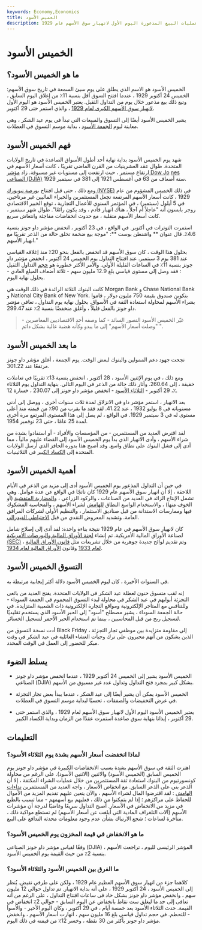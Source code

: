 ```yaml
---
keywords: Economy,Economics
title: الخميس الأسود
description: يشير الخميس الأسود إلى الخميس 24 أكتوبر / تشرين الأول 1929 ، عندما أشعلت عمليات البيع المذعورة اليوم الأول لانهيار سوق الأسهم عام 1929.
---
```


# الخميس الأسود
## ما هو الخميس الأسود؟

الخميس الأسود هو الاسم الذي يطلق على يوم سيئ السمعة في تاريخ سوق الأسهم: الخميس 24 أكتوبر 1929 ، عندما افتتح السوق أقل بنسبة 11٪ من إغلاق اليوم السابق ، وتبع ذلك بيع مذعور خلال يوم من التداول الثقيل. يعتبر الخميس الأسود هو اليوم الأول [لانهيار سوق الأسهم الكبرى لعام 1929](/stock-market-crash-1929) ، والذي استمر حتى 29 أكتوبر.

يشير الخميس الأسود أيضًا إلى التسوق والمبيعات التي تبدأ في يوم عيد الشكر ، وهي معاينة ليوم [الجمعة الأسود](/blackfriday) ، بداية موسم التسوق في العطلات.

## فهم الخميس الأسود

شهد يوم الخميس الأسود بداية نهاية أحد أطول الأسواق الصاعدة في تاريخ الولايات المتحدة. طوال عقد العشرينيات من القرن الماضي تقريبًا ، كانت أسعار الأسهم في ارتفاع مستمر ، حيث ارتفعت إلى مستويات غير مسبوقة. زاد [مؤشر Dow Jo](/djia) [nes الصناعي (DJIA)](/djia) ستة أضعاف من 63 في أغسطس 1921 إلى 381 في سبتمبر 1929.

ومع ذلك ، حتى قبل افتتاح [بورصة نيويورك (NYSE)](/nyse) في ذلك الخميس المشؤوم من عام 1929 ، كانت أسعار الأسهم المرتفعة تجعل المستثمرين والخبراء الماليين غير مرتاحين. في 5 أيلول (سبتمبر) ، في المؤتمر السنوي للأعمال التجارية ، توقع الخبير الاقتصادي روجر بابسون أنه "عاجلاً أم آجلاً ، هناك انهيار قادم ، وقد يكون رائعًا". طوال شهر سبتمبر ، كانت أسعار الأسهم متقلبة ، مع حدوث انخفاضات مفاجئة وانتعاش سريع.

استمرت التوترات في أكتوبر. في الواقع ، في 23 أكتوبر ، انخفض مؤشر داو جونز بنسبة 4.6٪. قال عنوان ** واشنطن بوست **: "موجة بيع ضخمة تخلق حالة من الذعر تقريبًا مع انهيار الأسهم."

بحلول هذا الوقت ، كان سوق الأسهم قد انخفض بالفعل بنحو 20٪ منذ إغلاقه القياسي عند 381 يوم 3 سبتمبر. عند افتتاح التداول يوم الخميس 24 أكتوبر ، انخفض مؤشر داو جونز بنسبة 11٪ في الساعات القليلة الأولى. والأمر الأكثر خطورة هو [حجم](/volume) التداول الثقيل : فقد وصل إلى مستوى قياسي بلغ 12.9 مليون سهم - ثلاثة أضعاف المبلغ العادي - بحلول نهاية اليوم.

كانت البنوك الثلاثة الرائدة في ذلك الوقت هي Morgan Bank و Chase National Bank و National City Bank of New York. بتكوين صندوق بقيمة 750 مليون دولار ، قاموا بشراء الأسهم لمحاولة استعادة الثقة في الأسواق. بحلول نهاية يوم التداول ، تعافى مؤشر داو جونز بالفعل قليلاً ، وأغلق منخفضًا بنسبة 2٪ عند 299.47.

> غيّر الخميس الأسود التصور السائد - كما وصفه أحد الاقتصاديين المعاصرين - "وصلت أسعار الأسهم" إلى ما يبدو وكأنه هضبة عالية بشكل دائم ".

>

>

>

>

## ما بعد الخميس الأسود

نجحت جهود دعم الممولين والبنوك لبعض الوقت. يوم الجمعة ، أغلق مؤشر داو جونز مرتفعًا عند 301.22.

ومع ذلك ، في يوم الإثنين الأسود ، 28 أكتوبر ، انخفض بنسبة 13٪ تقريبًا في تعاملات خفيفة ، إلى 260.64. وأثار ذلك حالة من الذعر في اليوم التالي. بنهاية التداول يوم الثلاثاء ، 29 أكتوبر - [الثلاثاء الأسود](/blacktuesday) - انخفض مؤشر داو جونز إلى 230.07 ، خسارة 12٪.

بعد الانهيار ، استمر مؤشر داو في الانزلاق لمدة ثلاث سنوات أخرى ، ووصل إلى أدنى مستوياته في 8 يوليو 1932 ، عند 41.22. لقد فقد ما يقرب من 90٪ من قيمته منذ أعلى مستوى له في 3 سبتمبر 1929. في الواقع ، لم يصل إلى هذا المستوى المرتفع مرة أخرى لمدة 25 عامًا ، حتى 23 نوفمبر 1954.

لقد اقترض العديد من المستثمرين - من المؤسسات والأفراد - أو استفادوا بشدة من شراء الأسهم ، وأدى الانهيار الذي بدأ يوم الخميس الأسود إلى القضاء عليهم مالياً ، مما أدى إلى فشل البنوك على نطاق واسع. وقد أصبح هذا بدوره الحافز الذي أرسل الولايات المتحدة إلى [الكساد الكبير](/great_depression) في الثلاثينيات.

## أهمية الخميس الأسود

في حين أن التداول المذعور يوم الخميس الأسود أدى إلى مزيد من الذعر في الأيام اللاحقة ، إلا أن انهيار سوق الأسهم عام 1929 كان ناتجًا في الواقع عن عدة عوامل. وهي تشمل الإنتاج الزائد في العديد من الصناعات ، والركود الزراعي ، [والمضاربة المتفشية](/speculation) (أو الخوف منها) ، والاستخدام الواسع النطاق [للهامش](/margin) لشراء الأسهم ، والمحاسبة المشكوك فيها وممارسات الاستدانة من قبل صناديق الاستثمار ، والتنظيم الأولي لشركات المرافق العامة. وتشديد المعروض النقدي من قبل [الاحتياطي الفيدرالي](/federalreservebank).

كان لانهيار سوق الأسهم في عام 1929 نتيجة بناءة واحدة: لقد أدى إلى إصلاح شامل لصناعة الأوراق المالية الأمريكية. تم إنشاء [لجنة الأوراق المالية والبورصات الأمريكية (SEC)](/sec) ، وتم تقديم لوائح جديدة جوهرية من خلال تشريعات مثل [قانون الأوراق المالية لعام 1933](/securitiesact1933) وقانون [الأوراق المالية لعام 1934](/seact1934).

## التسوق الخميس الأسود

في السنوات الأخيرة ، كان ليوم الخميس الأسود دلالة أكثر إيجابية مرتبطة به.

إنه لقب متسوق حنون لعطلة عيد الشكر في الولايات المتحدة. يفتح العديد من بائعي التجزئة أبوابهم في عيد الشكر في محاولة لبدء التسوق المحموم في الجمعة السوداء - وللتنافس مع المتاجر الإلكترونية ومواقع التجارة الإلكترونية ذات الشعبية المتزايدة. في حالة الجمعة السوداء ، يشير مصطلح "أسود" إلى الحبر الأسود الذي يستخدم تقليديًا لتسجيل ربح من قبل المحاسبين ، بينما تم استخدام الحبر الأحمر لتسجيل الخسائر.

أدت نسخة التسوق من Black Friday إلى مقاومة متزايدة بين موظفي تجار التجزئة ، الذين يشكون من أنهم مجبرون على ترك وجبات العشاء العائلية في عيد الشكر في وقت مبكر للحضور إلى العمل في الوقت المحدد.

## يسلط الضوء

- الخميس الأسود يشير إلى الخميس 24 أكتوبر 1929 ، عندما انخفض مؤشر داو جونز الصناعي (DJIA) بشكل كبير بمجرد فتح التداول وتداول عدد غير مسبوق من الأسهم.

- الخميس الأسود يمكن أن يشير أيضًا إلى عيد الشكر ، عندما يبدأ بعض تجار التجزئة في عرض التخفيضات والصفقات ، تحسبًا لبداية موسم التسوق في العطلات.

- يعتبر الخميس الأسود اليوم الأول لانهيار سوق الأسهم لعام 1929 ، والذي استمر حتى 29 أكتوبر ، إيذانا بنهاية سوق صاعدة استمرت عقدًا من الزمان وبداية الكساد الكبير.

## التعليمات

### لماذا انخفضت أسعار الأسهم بشدة يوم الثلاثاء الأسود؟

اهتزت الثقة في سوق الأسهم بشدة بسبب الانخفاضات الكبيرة في مؤشر داو جونز يوم الخميس السابق (الخميس الأسود) والاثنين (الاثنين الأسود). على الرغم من محاولة كونسورتيوم من البنوك استعادة ثقة المستثمرين من خلال عمليات الشراء المكثفة ، إلا أن الذعر بني على الذعر السابق. مع انخفاض الأسعار ، واجه العديد من المستثمرين [نداءات الهامش](/margincall) : لقد اقترضوا المال لشراء الأسهم ، والآن يتعين عليهم تقديم المزيد من الأموال للحفاظ على مراكزهم ؛ إذا لم يتمكنوا من ذلك ، فعليهم بيع أسهمهم - مما تسبب بالطبع في مزيد من الانخفاض في الأسعار. أصبح التداول سريعًا وغاضبًا لدرجة أن مؤشرات الأسهم (آلات التلغراف المادية التي أبلغت عن أسعار الأسهم) لم تستطع مواكبة ذلك ، متأخرة لساعات ؛ شجع الارتباك بشأن عدم وجود معلومات محدثة التدافع على البيع.

### ما هو الانخفاض في قيمة المخزون يوم الخميس الأسود؟

وفقًا لقياس مؤشر داو جونز الصناعي (DJIA) ، المؤشر الرئيسي لليوم ، تراجعت الأسهم بنسبة 2٪ من حيث القيمة يوم الخميس الأسود.

### ما الفرق بين الخميس الأسود والثلاثاء الأسود؟

كلاهما جزء من انهيار سوق الأسهم العظيم عام 1929 ، ولكن على طرفي نقيض. يُنظر إلى الخميس الأسود ، 24 أكتوبر 1929 ، على أنه بداية الانهيار. تم تداول حوالي 12 مليون سهم ، وانخفض مؤشر داو جونز بشكل حاد في ساعات افتتاح التداول ، على الرغم من أنه تعافى إلى حد ما ليغلق ست نقاط بانخفاض عن اليوم السابق - حوالي 2٪ انخفاض في القيمة. حدث الثلاثاء الأسود بعد خمسة أيام ، في 29 أكتوبر ، وكان اليوم الأخير - والأسوأ - للتحطم. في حجم تداول قياسي بلغ 16 مليون سهم ، انهارت أسعار الأسهم ، وانخفض مؤشر داو جونز بأكثر من 30 نقطة ، وخسر 12٪ من قيمته في ذلك اليوم.

